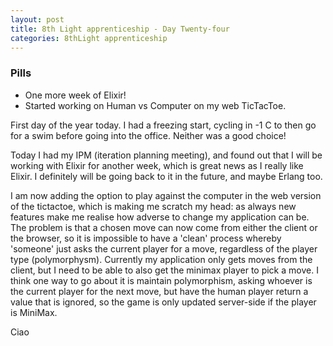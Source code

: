 ```yaml
---
layout: post
title: 8th Light apprenticeship - Day Twenty-four
categories: 8thLight apprenticeship
---
```


### Pills
- One more week of Elixir!
- Started working on Human vs Computer on my web TicTacToe.

First day of the year today. I had a freezing start, cycling in -1 C to then go
for a swim before going into the office. Neither was a good choice!

Today I had my IPM (iteration planning meeting), and found out that I will be
working with Elixir for another week, which is great news as I really like Elixir.
I definitely will be going back to it in the future, and maybe Erlang too.

I am now adding the option to play against the computer in the web version of the
tictactoe, which is making me scratch my head: as always new features make me
realise how adverse to change my application can be. The problem is that a
chosen move can now come from either the client or the browser, so it is impossible
to have a 'clean' process whereby 'someone' just asks the current player for a move,
regardless of the player type (polymorphysm). Currently my application only gets
moves from the client, but I need to be able to also get the minimax player to
pick a move. I think one way to go about it is maintain polymorphism, asking
whoever is the current player for the next move, but have the human player
return a value that is ignored, so the game is only updated server-side if the
player is MiniMax.

Ciao
